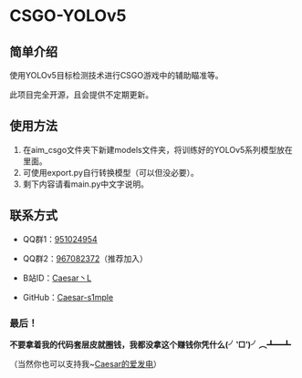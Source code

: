 # CSGO-YOLOv5

## 简单介绍

使用YOLOv5目标检测技术进行CSGO游戏中的辅助瞄准等。

此项目完全开源，且会提供不定期更新。

## 使用方法

1. 在aim_csgo文件夹下新建models文件夹，将训练好的YOLOv5系列模型放在里面。
2. 可使用export.py自行转换模型（可以但没必要）。
3. 剩下内容请看main.py中文字说明。

## 联系方式

- QQ群1：[951024954](https://qm.qq.com/cgi-bin/qm/qr?k=dqypucNxsZ1jis_vsrh2aU3lg2WqDWE1&jump_from=webapi&authKey=a1IQ5sa7W6lYfKdxhRKFD7lAG9EGDprrfgOboJgg1ewDPtVEE2yAg5AG/OSb52GK)

- QQ群2：[967082372](https://qm.qq.com/cgi-bin/qm/qr?k=VwAu35sm2MtIquEWB7ajkE_6fu5vtMTh&jump_from=webapi&authKey=jXIi1Vctpiaxmok4Yn2TAoQu8zW74rDykw9tgkJ7o2PMtXS4EU+utXgypbSggAOp)（推荐加入）

- B站ID：[Caesar丶L](https://space.bilibili.com/14796576)

- GitHub：[Caesar-s1mple](https://github.com/Caesar-s1mple)

  

### 最后！

**不要拿着我的代码套层皮就圈钱，我都没拿这个赚钱你凭什么(╯‵□′)╯︵┻━┻**

（当然你也可以支持我~[Caesar的爱发电](https://afdian.net/a/caesar_L)）